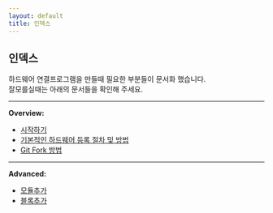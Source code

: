 ```yaml
---
layout: default
title: 인덱스
---
```


## 인덱스  

하드웨어 연결프로그램을 만들때 필요한 부분들이 문서화 했습니다.  
잘모를실때는 아래의 문서들을 확인해 주세요.

---

**Overview:**  

* [시작하기](/GettingStarted/)  
* [기본적인 하드웨어 등록 절차 및 방법](/2016/05/03/base_guide/)  
* [Git Fork 방법](https://github.com/entrylabs/entry-hw/wiki/Git-Fork-%EB%B0%A9%EB%B2%95)  

---

**Advanced:**  
  
* [모듈추가](https://github.com/entrylabs/entry-hw/wiki/%EB%AA%A8%EB%93%88-%EC%B6%94%EA%B0%80)  
* [블록추가](https://github.com/entrylabs/entry-hw/wiki/%EB%B8%94%EB%A1%9D%EC%B6%94%EA%B0%80) 

